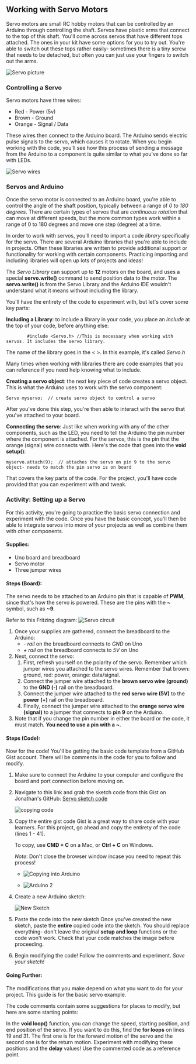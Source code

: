 ## Working with Servo Motors
Servo motors are small RC hobby motors that can be controlled by an Arduino through controlling the shaft. Servos have plastic arms that connect to the top of this shaft. You'll come across servos that have different tops attached. The ones in your kit have some options for you to try out. You're able to switch out these tops rather easily- sometimes there is a tiny screw that needs to be detached, but often you can just use your fingers to switch out the arms.

![Servo picture](http://d3nnidcq81r9m6.cloudfront.net/wp-content/uploads/2016/05/30211747/bcpl-workshop-iot-servo-1.jpg)

### Controlling a Servo
Servo motors have three wires:
- Red - Power (5v)
- Brown - Ground
- Orange - Signal / Data

These wires then connect to the Arduino board. The Arduino sends electric pulse signals to the servo, which causes it to rotate. When you begin working with the code, you'll see how this process of sending a message from the Arduino to a component is quite similar to what you've done so far with LEDs.

![Servo wires](http://d3nnidcq81r9m6.cloudfront.net/wp-content/uploads/2016/05/30211756/bcpl-workshop-iot-servo-2.jpg)

### Servos and Arduino
Once the servo motor is connected to an Arduino board, you're able to control the angle of the shaft position, typically between a range of _0 to 180 degrees_. There are certain types of servos that are _continuous rotation_ that can move at different speeds, but the more common types work within a range of 0 to 180 degrees and move one step (degree) at a time.

In order to work with servos, you'll need to import a code _library_ specifically for the servo. There are several Arduino libraries that you're able to include in projects. Often these libraries are written to provide additional support or functionality for working with certain components. Practicing importing and including libraries will open up lots of projects and ideas!

The _Servo Library_ can support up to **12** motors on the board, and uses a special **servo.write()** command to send position data to the motor. The **servo.write()** is from the Servo Library and the Arduino IDE wouldn't understand what it means without including the library.

You'll have the entirety of the code to experiment with, but let's cover some key parts:

**Including a Library**: to include a library in your code, you place an _include_ at the top of your code, before anything else:
```arduino
        #include <Servo.h> //This is necessary when working with servos. It includes the servo library.
```

The name of the library goes in the < >. In this example, it's called _Servo.h_

Many times when working with libraries there are code examples that you can reference if you need help knowing what to include.

**Creating a servo object**: the next key piece of code creates a servo object. This is what the Arduino uses to work with the servo component:
```arduino
Servo myservo;  // create servo object to control a servo
```
After you've done this step, you're then able to interact with the servo that you've attached to your board.

**Connecting the servo**: Just like when working with any of the other components, such as the LED, you need to tell the Arduino the pin number where the component is attached. For the servos, this is the pin that the orange (signal) wire connects with. Here's the code that goes into the **void setup()**:

```arduino  
myservo.attach(9);  // attaches the servo on pin 9 to the servo object- needs to match the pin servo is on board
```

That covers the key parts of the code. For the project, you'll have code provided that you can experiment with and tweak.

### Activity: Setting up a Servo
For this activity, you're going to practice the basic servo connection and experiment with the code. Once you have the basic concept, you'll then be able to integrate servos into more of your projects as well as combine them with other components.

#### Supplies:
- Uno board and breadboard
- Servo motor
- Three jumper wires

#### Steps (Board):
The servo needs to be attached to an Arduino pin that is capable of **PWM**, since that's how the servo is powered. These are the pins with the **~** symbol, such as **~9**.

Refer to this Fritzing diagram:
![Servo circuit](http://i.imgur.com/TbdwRUZ.png)

1. Once your supplies are gathered, connect the breadboard to the Arduino:
    - _- rail_ on the breadboard connects to _GND_ on Uno
    - _+ rail_ on the breadboard connects to _5V_ on Uno
2. Next, connect the servo:
    1. First, refresh yourself on the polarity of the servo. Remember which jumper wires you attached to the servo wires. Remember that brown: ground, red: power, orange: data/signal.
    2. Connect the jumper wire attached to the **brown servo wire (ground)** to the **GND (-)** rail on the breadboard.
    3. Connect the jumper wire attached to the **red servo wire (5V)** to the **power (+)** rail on the breadboard.
    4. Finally, connect the jumper wire attached to the **orange servo wire (signal)** to a jumper that connects to **pin 9** on the Arduino.
3. Note that if you change the pin number in either the board or the code, it must match. **You need to use a pin with a ~**.

#### Steps (Code):
Now for the code! You'll be getting the basic code template from a GitHub Gist account. There will be comments in the code for you to follow and modify.

1. Make sure to connect the Arduino to your computer and configure the board and port connection before moving on.
2. Navigate to this link and grab the sketch code from this Gist on Jonathan's GitHub:
    [Servo sketch code](https://gist.github.com/jonathanprozzi/e5a74481ecfd211a618483022b5633d0)

    ![copying code](http://d3nnidcq81r9m6.cloudfront.net/wp-content/uploads/2016/05/30200936/bcpl_-_iot_-_gist_copy-400px1.jpg)

3. Copy the entire gist code
Gist is a great way to share code with your learners. For this project, go ahead and copy the entirety of the code (lines 1 - 41).

    To copy, use <strong>CMD + C</strong> on a Mac, or <strong>Ctrl + C</strong> on Windows.

    _Note_: Don't close the browser window incase you need to repeat this process!

    - ![Copying into Arduino](http://d3nnidcq81r9m6.cloudfront.net/wp-content/uploads/2016/05/30201120/bcpl_-_iot_-_arduino_new_1-400px1.jpg)

    - ![Arduino 2](http://d3nnidcq81r9m6.cloudfront.net/wp-content/uploads/2016/05/30201125/bcpl_-_iot_-_arduino_new_2-400px2.jpg)

4. Create a new Arduino sketch:

    ![New Sketch](http://d3nnidcq81r9m6.cloudfront.net/wp-content/uploads/2016/05/30201401/bcpl_-_iot_-_pasted_code_sketch-400px4.jpg)

5. Paste the code into the new sketch</h3>
Once you've created the new sketch, paste the <strong>entire</strong> copied code into the sketch. You should replace everything- don't leave the original <strong> setup and loop</strong> functions or the code won't work. Check that your code matches the image before proceeding.

6. Begin modifying the code! Follow the comments and experiment. _Save your sketch!_

#### Going Further:

The modifications that you make depend on what you want to do for your project. This guide is for the basic servo example.

The code comments contain some suggestions for places to modify, but here are some starting points:

In the <strong>void loop()</strong> function, you can change the speed, starting position, and end position of the servo. If you want to do this, find the <strong>for loops</strong> on lines 19 and 31. The first one is for the forward motion of the servo and the second one is for the return motion. Experiment with modifying these positions and the <strong>delay</strong> values! Use the commented code as a reference point.
